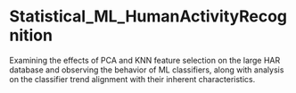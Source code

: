 # Statistical_ML_HumanActivityRecognition

Examining the effects of PCA and KNN feature selection on the large HAR database and observing the behavior of ML classifiers, along with analysis on the classifier trend alignment with their inherent characteristics.
